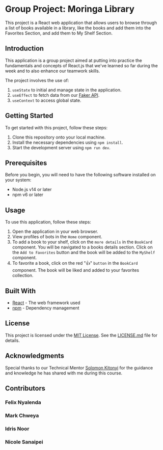 # Group Project: Moringa Library

This project is a React web application that allows users to browse through a list of books available in a library, like the books and add them into the Favorites Section, and add them to My Shelf Section.

## Introduction

This application is a group project aimed at putting into practice the fundamentals and concepts of React.js that we've learned so far during the week and to also enhance our teamwork skills.

The project involves the use of:

1. `useState` to initial and manage state in the application.
2. `useEffect` to fetch data from our [Faker API](https://fakerapi.it/api/v1/books).
3. `useContext` to access global state.

## Getting Started

To get started with this project, follow these steps:

1. Clone this repository onto your local machine.
2. Install the necessary dependencies using `npm install`.
3. Start the development server using `npm run dev`.

## Prerequisites

Before you begin, you will need to have the following software installed on your system:

-  Node.js v14 or later
-  npm v6 or later

## Usage

To use this application, follow these steps:

1. Open the application in your web browser.
2. View profiles of bots in the `Home` component.
3. To add a book to your shelf, click on the `more details` in the `BookCard` component. You will be navigated to a books details section. Click on the `Add to Favorites` button and the book will be added to the `MyShelf` component.
4. To favorite a book, click on the red "👍" `button` in the `BookCard` component. The book will be liked and added to your favorites collection.

## Built With

-  [React](https://reactjs.org/) - The web framework used
-  [npm](https://www.npmjs.com/) - Dependency management

## License

This project is licensed under the [MIT License](https://opensource.org/licenses/MIT). See the [LICENSE.md](LICENSE.md) file for details.

## Acknowledgments

Special thanks to our Technical Mentor [Solomon Kitonyi](https://github.com/SolomonKitonyi) for the guidance and knowledge he has shared with me during this course.

## Contributors

### Felix Nyalenda

### Mark Chweya

### Idris Noor

### Nicole Sanaipei
